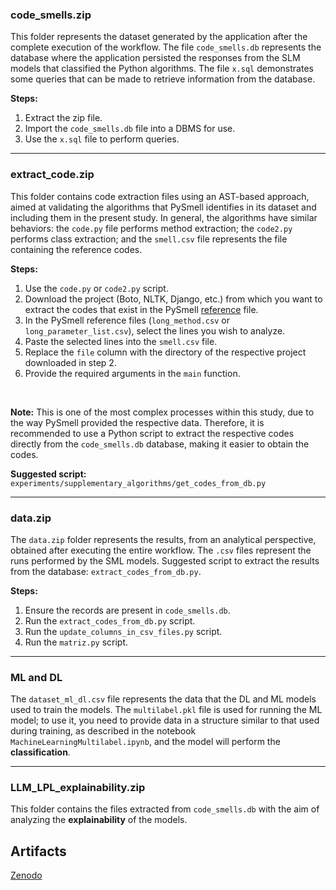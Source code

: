 ### code_smells.zip

This folder represents the dataset generated by the application after the complete execution of the workflow. The file `code_smells.db` represents the database where the application persisted the responses from the SLM models that classified the Python algorithms. The file `x.sql` demonstrates some queries that can be made to retrieve information from the database.

**Steps:**
1. Extract the zip file.
2. Import the `code_smells.db` file into a DBMS for use.
3. Use the `x.sql` file to perform queries.

---

### extract_code.zip

This folder contains code extraction files using an AST-based approach, aimed at validating the algorithms that PySmell identifies in its dataset and including them in the present study. In general, the algorithms have similar behaviors: the `code.py` file performs method extraction; the `code2.py` performs class extraction; and the `smell.csv` file represents the file containing the reference codes.

**Steps:**
1. Use the `code.py` or `code2.py` script.
2. Download the project (Boto, NLTK, Django, etc.) from which you want to extract the codes that exist in the PySmell [reference](https://github.com/chenzhifei731/Pysmell/tree/master/pysmell/detection/example%20repository/definite%20negative) file.
3. In the PySmell reference files (`long_method.csv` or `long_parameter_list.csv`), select the lines you wish to analyze.
4. Paste the selected lines into the `smell.csv` file.
5. Replace the `file` column with the directory of the respective project downloaded in step 2.
6. Provide the required arguments in the `main` function.

<br>

**Note:** This is one of the most complex processes within this study, due to the way PySmell provided the respective data. Therefore, it is recommended to use a Python script to extract the respective codes directly from the `code_smells.db` database, making it easier to obtain the codes.

**Suggested script:** `experiments/supplementary_algorithms/get_codes_from_db.py`

---

### data.zip

The `data.zip` folder represents the results, from an analytical perspective, obtained after executing the entire workflow. The `.csv` files represent the runs performed by the SML models. Suggested script to extract the results from the database: `extract_codes_from_db.py`.

**Steps:**
1. Ensure the records are present in `code_smells.db`.
2. Run the `extract_codes_from_db.py` script.
3. Run the `update_columns_in_csv_files.py` script.
4. Run the `matriz.py` script.

---

### ML and DL

The `dataset_ml_dl.csv` file represents the data that the DL and ML models used to train the models. The `multilabel.pkl` file is used for running the ML model; to use it, you need to provide data in a structure similar to that used during training, as described in the notebook `MachineLearningMultilabel.ipynb`, and the model will perform the **classification**.

---

### LLM_LPL_explainability.zip

This folder contains the files extracted from `code_smells.db` with the aim of analyzing the **explainability** of the models.

## Artifacts

[Zenodo](https://zenodo.org/records/16315128)
